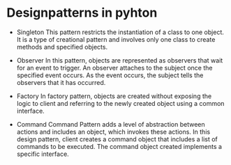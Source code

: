 # Designpatterns in pyhton

- Singleton
This pattern restricts the instantiation of a class to one object. It is a type of creational pattern and involves only one class to create methods and specified objects.

- Observer
In this pattern, objects are represented as observers that wait for an event to trigger. An observer attaches to the subject once the specified event occurs. As the event occurs, the subject tells the observers that it has occurred.

- Factory
 In factory pattern, objects are created without exposing the logic to client and referring to the newly created object using a common interface.

 - Command
Command Pattern adds a level of abstraction between actions and includes an object, which invokes these actions. 
In this design pattern, client creates a command object that includes a list of commands to be executed. The command object created implements a specific interface.

